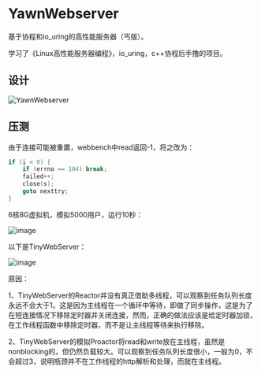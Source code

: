 # YawnWebserver
基于协程和io_uring的高性能服务器（丐版）。

学习了《Linux高性能服务器编程》，io_uring，c++协程后手撸的项目。

## 设计
![YawnWebserver](https://github.com/KevinTan10/YawnWebserver/assets/101052771/bcd5d66c-351b-450e-b1ae-e9eb22a476ea)

## 压测
由于连接可能被重置，webbench中read返回-1，将之改为：
```cpp
if (i < 0) {
    if (errno == 104) break;
    failed++;
    close(s);
    goto nexttry;
}
```
6核8G虚拟机，模拟5000用户，运行10秒：

![image](https://github.com/KevinTan10/YawnWebserver/assets/101052771/c350c4fd-ef1c-4b7f-9a6b-900328c2a8fc)

以下是TinyWebServer：

![image](https://github.com/KevinTan10/YawnWebserver/assets/101052771/0735d070-fd3b-4789-8949-9b0596514382)

原因：

1、TinyWebServer的Reactor并没有真正借助多线程，可以观察到任务队列长度永远不会大于1。这是因为主线程在一个循环中等待，即做了同步操作，这是为了在短连接情况下移除定时器并关闭连接，然而，正确的做法应该是给定时器加锁，在工作线程函数中移除定时器，而不是让主线程等待来执行移除。

2、TinyWebServer的模拟Proactor将read和write放在主线程，虽然是nonblocking的，但仍然负载较大。可以观察到任务队列长度很小，一般为0，不会超过3，说明瓶颈并不在工作线程的http解析和处理，而就在主线程。
